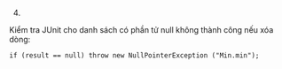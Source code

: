 4.
Kiểm tra JUnit cho danh sách có phần tử null không thành công nếu xóa dòng:
```
if (result == null) throw new NullPointerException ("Min.min");
